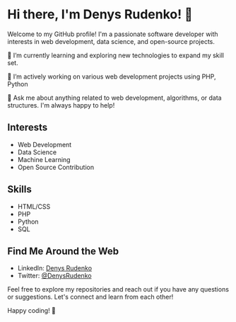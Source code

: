 # Hi there, I'm Denys Rudenko! 👋

Welcome to my GitHub profile! I'm a passionate software developer with interests in web development, data science, and open-source projects. 

🌱 I’m currently learning and exploring new technologies to expand my skill set.

🔭 I’m actively working on various web development projects using PHP, Python

💬 Ask me about anything related to web development, algorithms, or data structures. I'm always happy to help!

## Interests
- Web Development
- Data Science
- Machine Learning
- Open Source Contribution

## Skills
- HTML/CSS
- PHP
- Python
- SQL

## Find Me Around the Web
- LinkedIn: [Denys Rudenko](https://www.linkedin.com/in/denysrudenko/)
- Twitter: [@DenysRudenko](https://twitter.com/DenysRudenko)

Feel free to explore my repositories and reach out if you have any questions or suggestions. Let's connect and learn from each other!

Happy coding! 🚀
